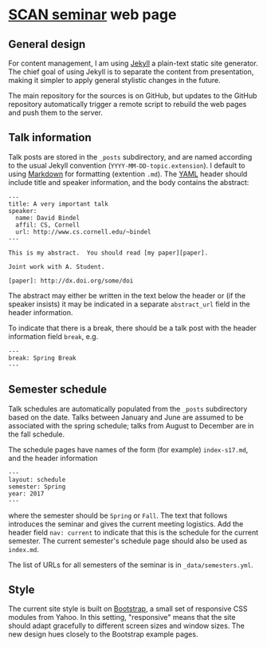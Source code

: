 # [SCAN seminar][scan] web page

## General design

For content management, I am using [Jekyll][jekyll] a plain-text
static site generator.  The chief goal of using Jekyll is to
separate the content from presentation, making it simpler to apply
general stylistic changes in the future.

The main repository for the sources is on GitHub, but updates to
the GitHub repository automatically trigger a remote script to
rebuild the web pages and push them to the server.

## Talk information

Talk posts are stored in the `_posts` subdirectory, and are named according
to the usual Jekyll convention (`YYYY-MM-DD-topic.extension`).
I default to using [Markdown][markdown] for formatting (extention `.md`).
The [YAML][yaml] header should include title and speaker information,
and the body contains the abstract:

    ---
    title: A very important talk
    speaker:
      name: David Bindel
      affil: CS, Cornell
      url: http://www.cs.cornell.edu/~bindel
    ---

    This is my abstract.  You should read [my paper][paper].

    Joint work with A. Student.

    [paper]: http://dx.doi.org/some/doi

The abstract may either be written in the text below the header or
(if the speaker insists) it may be indicated in a separate
`abstract_url` field in the header information.

To indicate that there is a break, there should be a talk post
with the header information field `break`, e.g.

    ---
    break: Spring Break
    ---

## Semester schedule

Talk schedules are automatically populated from the `_posts` subdirectory
based on the date.  Talks between January and June are assumed to be
associated with the spring schedule; talks from August to December are in
the fall schedule.

The schedule pages have names of the form (for example) `index-s17.md`,
and the header information

    ---
    layout: schedule
    semester: Spring
    year: 2017
    ---

where the semester should be `Spring` or `Fall`.  The text that follows
introduces the seminar and gives the current meeting logistics.  Add the
header field `nav: current` to indicate that this is the schedule for the
current semester.  The current semester's schedule page should also be
used as `index.md`.

The list of URLs for all semesters of the seminar is in `_data/semesters.yml`.

## Style

The current site style is built on [Bootstrap][bootstrap], a small set of
responsive CSS modules from Yahoo.  In this setting, "responsive"
means that the site should adapt gracefully to different screen sizes
and window sizes.  The new design hues closely to the Bootstrap example
pages.

[scan]: http://cse.cornell.edu/scan
[jekyll]: http://jekyllrb.com/
[markdown]: https://daringfireball.net/projects/markdown/
[yaml]: http://jekyllrb.com/docs/frontmatter/
[bootstrap]: http://getbootstrap.com/
